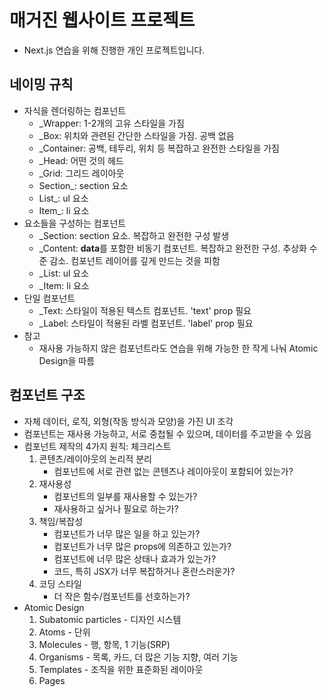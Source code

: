 # 매거진 웹사이트 프로젝트

- Next.js 연습을 위해 진행한 개인 프로젝트입니다.

## 네이밍 규칙

- 자식을 렌더링하는 컴포넌트
  - \_Wrapper: 1-2개의 고유 스타일을 가짐
  - \_Box: 위치와 관련된 간단한 스타일을 가짐. 공백 없음
  - \_Container: 공백, 테두리, 위치 등 복잡하고 완전한 스타일을 가짐
  - \_Head: 어떤 것의 헤드
  - \_Grid: 그리드 레이아웃
  - Section\_: section 요소
  - List\_: ul 요소
  - Item\_: li 요소
- 요소들을 구성하는 컴포넌트
  - \_Section: section 요소. 복잡하고 완전한 구성 발생
  - \_Content: **data**를 포함한 비동기 컴포넌트. 복잡하고 완전한 구성. 추상화 수준 감소. 컴포넌트 레이어를 깊게 만드는 것을 피함
  - \_List: ul 요소
  - \_Item: li 요소
- 단일 컴포넌트
  - \_Text: 스타일이 적용된 텍스트 컴포넌트. 'text' prop 필요
  - \_Label: 스타일이 적용된 라벨 컴포넌트. 'label' prop 필요
- 참고
  - 재사용 가능하지 않은 컴포넌트라도 연습을 위해 가능한 한 작게 나눠 Atomic Design을 따름

## 컴포넌트 구조

- 자체 데이터, 로직, 외형(작동 방식과 모양)을 가진 UI 조각
- 컴포넌트는 재사용 가능하고, 서로 중첩될 수 있으며, 데이터를 주고받을 수 있음
- 컴포넌트 제작의 4가지 원칙: 체크리스트
  1. 콘텐츠/레이아웃의 논리적 분리
     - 컴포넌트에 서로 관련 없는 콘텐츠나 레이아웃이 포함되어 있는가?
  2. 재사용성
     - 컴포넌트의 일부를 재사용할 수 있는가?
     - 재사용하고 싶거나 필요로 하는가?
  3. 책임/복잡성
     - 컴포넌트가 너무 많은 일을 하고 있는가?
     - 컴포넌트가 너무 많은 props에 의존하고 있는가?
     - 컴포넌트에 너무 많은 상태나 효과가 있는가?
     - 코드, 특히 JSX가 너무 복잡하거나 혼란스러운가?
  4. 코딩 스타일
     - 더 작은 함수/컴포넌트를 선호하는가?
- Atomic Design
  1. Subatomic particles - 디자인 시스템
  2. Atoms - 단위
  3. Molecules - 행, 항목, 1 기능(SRP)
  4. Organisms - 목록, 카드, 더 많은 기능 지향, 여러 기능
  5. Templates - 조직을 위한 표준화된 레이아웃
  6. Pages
